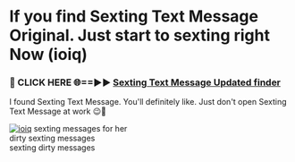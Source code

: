 # If you find Sexting Text Message Original. Just start to sexting right Now (ioiq)

<h3>🔴 CLICK HERE 🌐==►► <a href="https://tinyurl.com/2s32jyrn" rel="nofollow">Sexting Text Message Updated finder</a></h3>

I found Sexting Text Message. You'll definitely like. Just don't open Sexting Text Message at work 😉💬

[![ioiq](https://i.imgur.com/sZc9xG4.jpeg)](https://tinyurl.com/2s32jyrn)
sexting messages for her<br>
dirty sexting messages<br>
sexting dirty messages